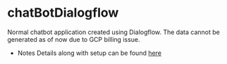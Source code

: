 # chatBotDialogflow
Normal chatbot application created using Dialogflow. The data cannot be generated as of now due to GCP billing issue. 
- Notes Details along with setup can be found [here](https://docs.google.com/document/d/1VKLbYNGvxyFgngEKdTvbm0R03ZFI_I0-eaSJsi8aw5I/edit?usp=sharing)
